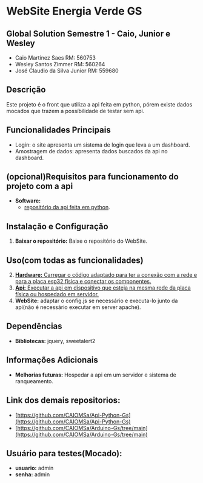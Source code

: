 # WebSite Energia Verde GS
## Global Solution Semestre 1 - Caio, Junior e Wesley
 * Caio Martinez Saes RM: 560753
 * Wesley Santos Zimmer RM: 560264
 * José Claudio da Silva Junior RM: 559680

## Descrição
Este projeto é o front que utiliza a api feita em python, pórem existe dados mocados que trazem a possíbilidade de testar sem api.

## Funcionalidades Principais
* Login: o site apresenta um sistema de login que leva a um dashboard.
* Amostragem de dados: apresenta dados buscados da api no dashboard.

## (opcional)Requisitos para funcionamento do projeto com a api
* **Software:**
    * [repositório da api feita em python](https://github.com/CAIOMSa/Api-Python-Gs).

## Instalação e Configuração
1. **Baixar o repositório:** Baixe o repositório do WebSite.

## Uso(com todas as funcionalidades)
2. [**Hardware:** Carregar o código adaptado para ter a conexão com a rede e para a placa esp32 física e conectar os componentes.](https://github.com/CAIOMSa/Arduino-Gs/tree/main)
2. [**Api:** Executar a api em dispositivo que esteja na mesma rede da placa física ou hospedado em servidor.](https://github.com/CAIOMSa/Api-Python-Gs)
3. **WebSite:** adaptar o config.js se necessário e executa-lo junto da api(não é necessário executar em server apache).

## Dependências
* **Bibliotecas:** jquery, sweetalert2


## Informações Adicionais
* **Melhorias futuras:** Hospedar a api em um servidor e sistema de ranqueamento.

## Link dos demais repositorios:
* [https://github.com/CAIOMSa/Api-Python-Gs](https://github.com/CAIOMSa/Api-Python-Gs)
* [https://github.com/CAIOMSa/Arduino-Gs/tree/main](https://github.com/CAIOMSa/Arduino-Gs/tree/main)


## Usuário para testes(Mocado):
* **usuario:** admin
* **senha:** admin
